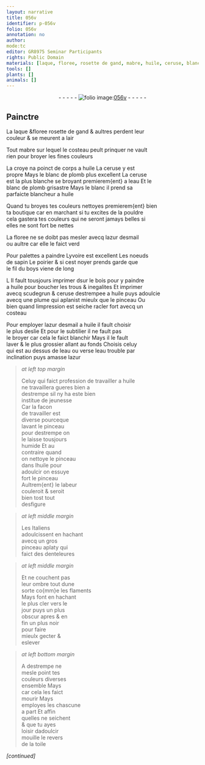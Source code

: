 ```yaml
---
layout: narrative
title: 056v
identifier: p-056v
folio: 056v
annotation: no
author:
mode:tc
editor: GR8975 Seminar Participants
rights: Public Domain
materials: [laque, floree, rosette de gand, mabre, huile, ceruse, blanc de plomb, eau, azur desmail, yvoire, noeuds de sapin, poirier, noyer, boys, bois, scudegrun, azur, toile]
tools: []
plants: []
animals: []
---
```


<div class="folio" align="center">- - - - - <a href="http://gallica.bnf.fr/ark:/12148/btv1b9059316c/f118.item" target="_blank"><img src="https://cu-mkp.github.io/2017-workshop-edition/assets/photo-icon.png" alt="folio image: " style="display:inline-block; margin-bottom:-3px;"/>056v</a> - - - - - </div>  
  

## Painctre

 
 La <span class="m">laque</span> &<span class="m">floree</span> <span class="m">rosette de <span class="pl">gand</span></span> & aultres perdent leur<br/> couleur & se meurent a lair
 
Tout <span class="m">mabre</span> sur lequel le costeau peult prinquer ne vault<br/> rien pour broyer les fines couleurs
 
 La croye na poinct de corps a <span class="m">huile</span> La <span class="m">ceruse</span> y est<br/> propre Mays le <span class="m">blanc de plomb</span> plus excellent La <span class="m">ceruse</span><br/> est la plus blanche se broyant premierem{ent} a l<span class="m">eau</span> Et le<br/> <span class="m">blanc de plomb</span> grisastre Mays le blanc il prend sa<br/> parfaicte blancheur a <span class="m">huile</span>
 
Quand tu broyes tes couleurs nettoyes premierem{ent} bien<br/> ta boutique car en marchant si tu excites de la pouldre<br/> cela gastera tes couleurs qui ne seront jamays belles si<br/> elles ne sont fort be nettes
 
La <span class="m">floree</span> ne se doibt pas mesler avecq l<span class="m">azur desmail</span><br/> ou aultre car elle le faict verd
 
Pour palettes a paindre L<span class="m">yvoire</span> est excellent Les <span class="m">noeuds<br/> de sapin</span> Le <span class="m">poirier</span> & si cest <span class="m">noyer</span> prends garde que<br/> le fil du <span class="m">boys</span> viene de long
 
L Il fault tousjours imprimer dsur le <span class="m">bois</span> pour y paindre<br/> a <span class="m">huile</span> pour boucher les trous & inegalites Et imprimer<br/> avecq <span class="m">scudegrun</span> & <span class="m">ceruse</span> destrempee a <span class="m">huile</span> puys adoulcie<br/> avecq une plume qui aplanist mieulx que le pinceau Ou<br/> bien quand limpression est seiche racler fort avecq un<br/> costeau
 
 Pour employer l<span class="m">azur desmail</span> a <span class="m">huile</span> il fault choisir<br/> le plus deslie Et pour le subtilier il ne fault pas<br/> le broyer car cela le faict blanchir Mays il le fault<br/> laver & le plus grossier allant au fonds Choisis celuy<br/> qui est au dessus de l<span class="m">eau</span> ou verse l<span class="m">eau</span> trouble par<br/> inclination puys amasse l<span class="m">azur</span>
 
> *at left top margin*
> 
>   <span class="pro">Celuy qui faict profession de travailler a <span class="m">huile</span></span><br/> ne travaillera gueres bien a<br/> destrempe sil ny ha este bien<br/> institue de jeunesse<br/> Car la facon<br/> de travailler est<br/> diverse pourceque<br/> lavant le pinceau<br/> pour destrempe on<br/> le laisse tousjours<br/> humide Et au<br/> contraire quand<br/> on nettoye le pinceau<br/> dans l<span class="m">huile</span> pour<br/> adoulcir on essuye<br/> fort le pinceau<br/> Aultrem{ent} le labeur<br/> couleroit & seroit<br/> bien tost tout<br/> desfigure
 
> *at left middle margin*
> 
>   Les <span class="pl">Italiens</span><br/> adoulcissent en hachant<br/> avecq un gros<br/> pinceau aplaty qui<br/> faict des denteleures
 
> *at left middle margin*
> 
>   Et ne couchent pas<br/> leur ombre tout dune<br/> sorte co{mm}e les <span class="pl">flaments</span><br/> Mays font en hachant<br/> le plus cler vers le<br/> jour puys un plus<br/> obscur apres & en<br/> fin un plus noir<br/> pour faire<br/> mieulx gecter &<br/> eslever
 
> *at left bottom margin*
> 
>   A destrempe ne<br/> mesle point tes<br/> couleurs diverses<br/> ensemble Mays<br/> car cela les faict<br/> mourir Mays<br/> employes les chascune<br/> a part Et affin<br/> quelles ne seichent<br/> & que tu ayes<br/> loisir dadoulcir<br/> mouille le revers<br/> de la <span class="m">toile</span>
 
*[continued]*
 
